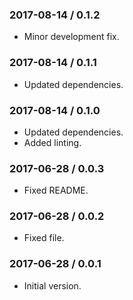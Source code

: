 ### 2017-08-14 / 0.1.2

* Minor development fix.

### 2017-08-14 / 0.1.1

* Updated dependencies.

### 2017-08-14 / 0.1.0

* Updated dependencies.
* Added linting.

### 2017-06-28 / 0.0.3

* Fixed README.

### 2017-06-28 / 0.0.2

* Fixed file.

### 2017-06-28 / 0.0.1

* Initial version.

